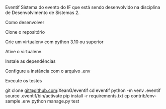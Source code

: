 Eventif
Sistema do evento do IF que está sendo desenvolvido na disciplina de Desenvolvimento de Sistemas 2.

Como desenvolver

Clone o repositório

Crie um virtualenv com python 3.10 ou superior

Ative o virtualenv

Instale as dependências

Configure a instância com o arquivo .env

Execute os testes

git clone git@github.com:XeanG/eventif
cd eventif
python -m venv .eventif
source .eventif/bin/activate
pip install -r requirements.txt
cp contrib/env-sample .env
python manage.py test
